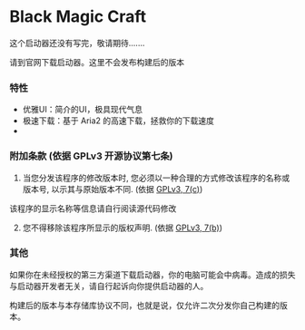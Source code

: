 # Black Magic Craft

这个启动器还没有写完，敬请期待.......

请到官网下载启动器。这里不会发布构建后的版本

### 特性

- 优雅UI：简介的UI，极具现代气息
- 极速下载：基于 Aria2 的高速下载，拯救你的下载速度
- 

### 附加条款 (依据 GPLv3 开源协议第七条)
1. 当您分发该程序的修改版本时, 您必须以一种合理的方式修改该程序的名称或版本号, 以示其与原始版本不同. (依据 [GPLv3, 7(c)](https://github.com/huanghongxun/HMCL/blob/11820e31a85d8989e41d97476712b07e7094b190/LICENSE#L372-L374))

  该程序的显示名称等信息请自行阅读源代码修改

2. 您不得移除该程序所显示的版权声明. (依据 [GPLv3, 7(b)](https://github.com/huanghongxun/HMCL/blob/11820e31a85d8989e41d97476712b07e7094b190/LICENSE#L368-L370))

### 其他

如果你在未经授权的第三方渠道下载启动器，你的电脑可能会中病毒。造成的损失与启动器开发者无关，请自行起诉向你提供启动器的人。

构建后的版本与本存储库协议不同，也就是说，仅允许二次分发你自己构建的版本。
